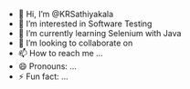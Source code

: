- 👋 Hi, I’m @KRSathiyakala
- 👀 I’m interested in Software Testing
- 🌱 I’m currently learning Selenium with Java
- 💞️ I’m looking to collaborate on 
- 📫 How to reach me ...
- 😄 Pronouns: ...
- ⚡ Fun fact: ...

<!---
KRSathiyakala/KRSathiyakala is a ✨ special ✨ repository because its `README.md` (this file) appears on your GitHub profile.
You can click the Preview link to take a look at your changes.
--->
